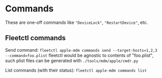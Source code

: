 # Commands

These are one-off commands like `"DeviceLock"`, `"RestartDevice"`, etc.

## Fleetctl commands

Send command:
`fleetctl apple-mdm commands send --target-hosts=1,2,3 --command=foo.plist`
fleetctl would be agnostic to contents of "foo.plist", such plist files can be generated with `./tools/mdm/apple/cmdr.py`

List commands (with their status):
`fleetctl apple-mdm commands list`